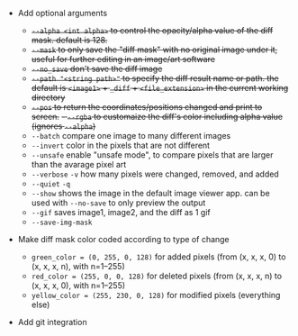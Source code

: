 - Add optional arguments
    - ~~`--alpha <int alpha>` to control the opacity/alpha value of the diff mask. default is 128.~~
    - ~~`--mask` to only save the "diff mask" with no original image under it, useful for further editing in an image/art software~~
    - ~~`--no_save` don't save the diff image~~
    - ~~`--path "<string path>"` to specify the diff result name or path. the default is `<image1>` + `_diff` + `<file_extension>` in the current working directory~~
    - ~~`--pos` to return the coordinates/positions changed and print to screen.~~
    ~~- `--rgba` to customaize the diff's color including alpha value (ignores `--alpha`)~~
    - `--batch` compare one image to many different images
    - `--invert` color in the pixels that are not different
    - `--unsafe` enable "unsafe mode", to compare pixels that are larger than the avarage pixel art
    - `--verbose` `-v` how many pixels were changed, removed, and added
    - `--quiet` `-q`
    - `--show` shows the image in the default image viewer app. can be used with `--no-save` to only preview the output
    - `--gif` saves image1, image2, and the diff as 1 gif
    - `--save-img-mask`

- Make diff mask color coded according to type of change
    - `green_color = (0, 255, 0, 128)` for added pixels (from (x, x, x, 0) to (x, x, x, n), with n=1–255)
    - `red_color = (255, 0, 0, 128)` for deleted pixels (from (x, x, x, n) to (x, x, x, 0), with n=1–255)
    - `yellow_color = (255, 230, 0, 128)` for modified pixels (everything else)

- Add git integration